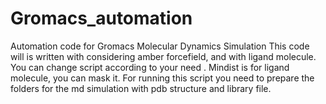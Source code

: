 # Gromacs_automation
Automation code for Gromacs  Molecular Dynamics Simulation
This code will is written with considering amber forcefield, and with ligand molecule. 
You can change script according to your need .
Mindist is for ligand molecule, you can mask it.
For running this script you need to prepare the folders for the md simulation with pdb structure and library file.
